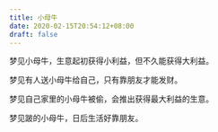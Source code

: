 ```yaml
---
title: 小母牛
date: 2020-02-15T20:54:12+08:00
draft: false
---
```


梦见小母牛，生意起初获得小利益，但不久能获得大利益。

梦见有人送小母牛给自己，只有靠朋友才能发财。

梦见自己家里的小母牛被偷，会推出获得最大利益的生意。

梦见跛的小母牛，日后生活好靠朋友。